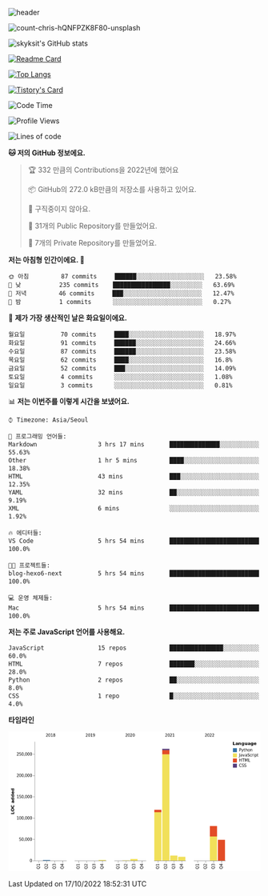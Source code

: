 <!-- Header -->
![header](https://capsule-render.vercel.app/api?type=waving&color=auto&text=Hi%20there👋&textBg=true&animation=twinkling&fontSize=40)

<!-- title image -->
![count-chris-hQNFPZK8F80-unsplash](https://user-images.githubusercontent.com/20593462/186829883-69329c21-f07c-49b2-a545-bfd851b7c943.jpg)

<!-- github stats -->
![skyksit's GitHub stats](https://github-readme-stats.vercel.app/api?username=skyksit&show_icons=true&theme=radical)

[![Readme Card](https://github-readme-stats.vercel.app/api/pin/?username=skyksit&repo=react-native-todo-app-tdd&theme=radical)](https://github.com/skyksit/react-native-todo-app-tdd)

[![Top Langs](https://github-readme-stats.vercel.app/api/top-langs/?username=skyksit&layout=compact&theme=radical)](https://github.com/skyksit/)

[![Tistory's Card](https://github-readme-tistory-card.vercel.app/api/badge?name=skyksit&theme=kakao)](https://github.com/skyksit/)

<!--START_SECTION:waka-->
![Code Time](http://img.shields.io/badge/Code%20Time-56%20hrs%2021%20mins-blue)

![Profile Views](http://img.shields.io/badge/Profile%20Views-1-blue)

![Lines of code](https://img.shields.io/badge/%EC%A0%80%EB%8A%94%20%EC%97%AC%ED%83%9C%EA%B9%8C%EC%A7%80%20-541%20Thousand%20%EC%A4%84%EC%9D%98%20%EC%BD%94%EB%93%9C%EB%A5%BC%20%EC%9E%91%EC%84%B1%ED%96%88%EC%96%B4%EC%9A%94.-blue)

**🐱 저의 GitHub 정보에요.** 

> 🏆 332 만큼의 Contributions을 2022년에 했어요
 > 
> 📦 GitHub의 272.0 kB만큼의 저장소를 사용하고 있어요. 
 > 
> 🚫 구직중이지 않아요.
 > 
> 📜 31개의 Public Repository를 만들었어요. 
 > 
> 🔑 7개의 Private Repository를 만들었어요.  
 > 
**저는 아침형 인간이에요. 🐤** 

```text
🌞 아침         87 commits     ██████░░░░░░░░░░░░░░░░░░░   23.58% 
🌆 낮　         235 commits    ████████████████░░░░░░░░░   63.69% 
🌃 저녁         46 commits     ███░░░░░░░░░░░░░░░░░░░░░░   12.47% 
🌙 밤　         1 commits      ░░░░░░░░░░░░░░░░░░░░░░░░░   0.27%

```
📅 **제가 가장 생산적인 날은 화요일이에요.** 

```text
월요일          70 commits     ████░░░░░░░░░░░░░░░░░░░░░   18.97% 
화요일          91 commits     ██████░░░░░░░░░░░░░░░░░░░   24.66% 
수요일          87 commits     ██████░░░░░░░░░░░░░░░░░░░   23.58% 
목요일          62 commits     ████░░░░░░░░░░░░░░░░░░░░░   16.8% 
금요일          52 commits     ███░░░░░░░░░░░░░░░░░░░░░░   14.09% 
토요일          4 commits      ░░░░░░░░░░░░░░░░░░░░░░░░░   1.08% 
일요일          3 commits      ░░░░░░░░░░░░░░░░░░░░░░░░░   0.81%

```


📊 **저는 이번주를 이렇게 시간을 보냈어요.** 

```text
⌚︎ Timezone: Asia/Seoul

💬 프로그래밍 언어들: 
Markdown                 3 hrs 17 mins       ██████████████░░░░░░░░░░░   55.63% 
Other                    1 hr 5 mins         ████░░░░░░░░░░░░░░░░░░░░░   18.38% 
HTML                     43 mins             ███░░░░░░░░░░░░░░░░░░░░░░   12.35% 
YAML                     32 mins             ██░░░░░░░░░░░░░░░░░░░░░░░   9.19% 
XML                      6 mins              ░░░░░░░░░░░░░░░░░░░░░░░░░   1.92%

🔥 에디터들: 
VS Code                  5 hrs 54 mins       █████████████████████████   100.0%

🐱‍💻 프로젝트들: 
blog-hexo6-next          5 hrs 54 mins       █████████████████████████   100.0%

💻 운영 체제들: 
Mac                      5 hrs 54 mins       █████████████████████████   100.0%

```

**저는 주로 JavaScript 언어를 사용해요.** 

```text
JavaScript               15 repos            ███████████████░░░░░░░░░░   60.0% 
HTML                     7 repos             ███████░░░░░░░░░░░░░░░░░░   28.0% 
Python                   2 repos             ██░░░░░░░░░░░░░░░░░░░░░░░   8.0% 
CSS                      1 repo              █░░░░░░░░░░░░░░░░░░░░░░░░   4.0%

```


**타임라인**

![Chart not found](https://raw.githubusercontent.com/skyksit/skyksit/main/charts/bar_graph.png) 


 Last Updated on 17/10/2022 18:52:31 UTC
<!--END_SECTION:waka-->

<!--
**skyksit/skyksit** is a ✨ _special_ ✨ repository because its `README.md` (this file) appears on your GitHub profile.

Here are some ideas to get you started:

- 🔭 I’m currently working on ...
- 🌱 I’m currently learning ...
- 👯 I’m looking to collaborate on ...
- 🤔 I’m looking for help with ...
- 💬 Ask me about ...
- 📫 How to reach me: ...
- 😄 Pronouns: ...
- ⚡ Fun fact: ...
-->

